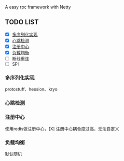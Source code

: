 A easy rpc framework with Netty

## TODO LIST

* [x] [多序列化实现](#多序列化实现)
* [x] [心跳检测](#心跳检测)
* [x] [注册中心](#注册中心)
* [x] [负载均衡](#负载均衡)
* [ ] 断线重连
* [ ] SPI

### 多序列化实现
protostuff、hession、kryo

### 心跳检测

### 注册中心
使用redis做注册中心，[X] 注册中心耦合度过高，无法自定义

### 负载均衡
默认随机